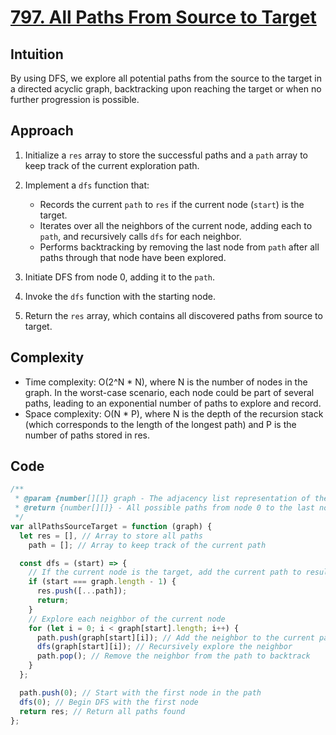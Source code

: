 # [797. All Paths From Source to Target](https://leetcode.com/problems/all-paths-from-source-to-target/description/)

## Intuition

By using DFS, we explore all potential paths from the source to the target in a directed acyclic graph, backtracking upon reaching the target or when no further progression is possible.

## Approach

1.  Initialize a `res` array to store the successful paths and a `path` array to keep track of the current exploration path.
2.  Implement a `dfs` function that:
    - Records the current `path` to `res` if the current node (`start`) is the target.
    - Iterates over all the neighbors of the current node, adding each to `path`, and recursively calls `dfs` for each neighbor.
    - Performs backtracking by removing the last node from `path` after all paths through that node have been explored.

3.  Initiate DFS from node 0, adding it to the `path`.
4.  Invoke the `dfs` function with the starting node.
5.  Return the `res` array, which contains all discovered paths from source to target.

## Complexity

- Time complexity: O(2^N \* N), where N is the number of nodes in the graph. In the worst-case scenario, each node could be part of several paths, leading to an exponential number of paths to explore and record.
- Space complexity: O(N \* P), where N is the depth of the recursion stack (which corresponds to the length of the longest path) and P is the number of paths stored in res.

## Code

```javascript
/**
 * @param {number[][]} graph - The adjacency list representation of the graph.
 * @return {number[][]} - All possible paths from node 0 to the last node.
 */
var allPathsSourceTarget = function (graph) {
  let res = [], // Array to store all paths
    path = []; // Array to keep track of the current path

  const dfs = (start) => {
    // If the current node is the target, add the current path to results
    if (start === graph.length - 1) {
      res.push([...path]);
      return;
    }
    // Explore each neighbor of the current node
    for (let i = 0; i < graph[start].length; i++) {
      path.push(graph[start][i]); // Add the neighbor to the current path
      dfs(graph[start][i]); // Recursively explore the neighbor
      path.pop(); // Remove the neighbor from the path to backtrack
    }
  };

  path.push(0); // Start with the first node in the path
  dfs(0); // Begin DFS with the first node
  return res; // Return all paths found
};
```
